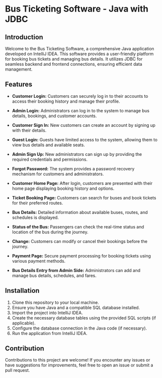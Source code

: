 # Bus Ticketing Software - Java with JDBC

<!-- ![Bus Ticketing Software](/path/to/your/logo.png) -->

## Introduction

Welcome to the Bus Ticketing Software, a comprehensive Java application developed on IntelliJ IDEA. This software provides a user-friendly platform for booking bus tickets and managing bus details. It utilizes JDBC for seamless backend and frontend connections, ensuring efficient data management.

## Features

- **Customer Login:** Customers can securely log in to their accounts to access their booking history and manage their profile.

- **Admin Login:** Administrators can log in to the system to manage bus details, bookings, and customer accounts.

- **Customer Sign In:** New customers can create an account by signing up with their details.

- **Guest Login:** Guests have limited access to the system, allowing them to view bus details and available seats.

- **Admin Sign Up:** New administrators can sign up by providing the required credentials and permissions.

- **Forgot Password:** The system provides a password recovery mechanism for customers and administrators.

- **Customer Home Page:** After login, customers are presented with their home page displaying booking history and options.

- **Ticket Booking Page:** Customers can search for buses and book tickets for their preferred routes.

- **Bus Details:** Detailed information about available buses, routes, and schedules is displayed.

- **Status of the Bus:** Passengers can check the real-time status and location of the bus during the journey.

- **Change:** Customers can modify or cancel their bookings before the journey.

- **Payment Page:** Secure payment processing for booking tickets using various payment methods.

- **Bus Details Entry from Admin Side:** Administrators can add and manage bus details, schedules, and fares.

## Installation

1. Clone this repository to your local machine.
2. Ensure you have Java and a compatible SQL database installed.
3. Import the project into IntelliJ IDEA.
4. Create the necessary database tables using the provided SQL scripts (if applicable).
5. Configure the database connection in the Java code (if necessary).
6. Run the application from IntelliJ IDEA.

<!-- ## Screenshots

Insert screenshots of the GUI pages here to provide a visual overview of the application. -->

## Contribution

Contributions to this project are welcome! If you encounter any issues or have suggestions for improvements, feel free to open an issue or submit a pull request.

<!-- ## License

This Bus Ticketing Software is open-source and licensed under the [MIT License](/path/to/your/license).

(Copyright (c) [Your Name], [Year]) -->